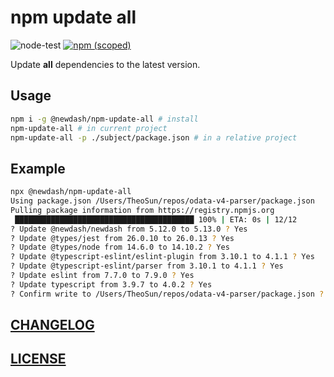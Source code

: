 # npm update all

![node-test](https://github.com/newdash/npm-update-all/workflows/node-test/badge.svg)
[![npm (scoped)](https://img.shields.io/npm/v/@newdash/npm-update-all?label=@newdash/npm-update-all)](https://www.npmjs.com/package/@newdash/npm-update-all)

Update **all** dependencies to the latest version.

## Usage

```bash
npm i -g @newdash/npm-update-all # install
npm-update-all # in current project
npm-update-all -p ./subject/package.json # in a relative project
```

## Example

```bash
npx @newdash/npm-update-all
Using package.json /Users/TheoSun/repos/odata-v4-parser/package.json
Pulling package information from https://registry.npmjs.org
 ████████████████████████████████████████ 100% | ETA: 0s | 12/12
? Update @newdash/newdash from 5.12.0 to 5.13.0 ? Yes
? Update @types/jest from 26.0.10 to 26.0.13 ? Yes
? Update @types/node from 14.6.0 to 14.10.2 ? Yes
? Update @typescript-eslint/eslint-plugin from 3.10.1 to 4.1.1 ? Yes
? Update @typescript-eslint/parser from 3.10.1 to 4.1.1 ? Yes
? Update eslint from 7.7.0 to 7.9.0 ? Yes
? Update typescript from 3.9.7 to 4.0.2 ? Yes
? Confirm write to /Users/TheoSun/repos/odata-v4-parser/package.json ? Yes
```

## [CHANGELOG](./CHANGELOG.md)

## [LICENSE](./LICENSE)
